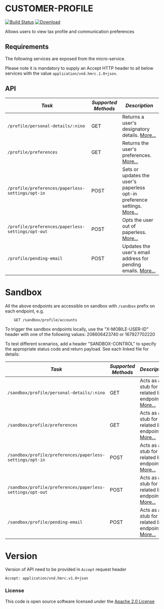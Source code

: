 # CUSTOMER-PROFILE

[![Build Status](https://travis-ci.org/hmrc/customer-profile.svg?branch=master)](https://travis-ci.org/hmrc/customer-profile) [ ![Download](https://api.bintray.com/packages/hmrc/releases/customer-profile/images/download.svg) ](https://bintray.com/hmrc/releases/customer-profile/_latestVersion)

Allows users to view tax profile and communication preferences
 

Requirements
------------

The following services are exposed from the micro-service.

Please note it is mandatory to supply an Accept HTTP header to all below services with the value ```application/vnd.hmrc.1.0+json```.


API
---

| *Task* | *Supported Methods* | *Description*                                                                                              |
|--------|-----|------------------------------------------------------------------------------------------------------------|
| ```/profile/personal-details/:nino``` | GET | Returns a user's designatory details. [More...](docs/personalDetails.md)                                   |
| ```/profile/preferences``` | GET | Returns the user's preferences. [More...](docs/preferences.md)                                             |
| ```/profile/preferences/paperless-settings/opt-in``` | POST | Sets or updates the user's paperless opt-in preference settings. [More...](docs/paperlessSettingsOptIn.md) |
| ```/profile/preferences/paperless-settings/opt-out``` | POST | Opts the user out of paperless. [More...](docs/paperlessSettingsOptOut.md)                                 |
| ```/profile/pending-email``` | POST | Updates the user's email address for pending emails. [More...](docs/pendingEmail.md)                       |

# Sandbox
All the above endpoints are accessible on sandbox with `/sandbox` prefix on each endpoint, e.g.
```
    GET /sandbox/profile/accounts
```

To trigger the sandbox endpoints locally, use the "X-MOBILE-USER-ID" header with one of the following values:
208606423740 or 167927702220

To test different scenarios, add a header "SANDBOX-CONTROL" to specify the appropriate status code and return payload. 
See each linked file for details:

| *Task*                                                        | *Supported Methods* | *Description*                                                                                    |
|---------------------------------------------------------------|----|--------------------------------------------------------------------------------------------------|
| ```/sandbox/profile/personal-details/:nino```                 | GET | Acts as a stub for the related live endpoint. [More...](docs/sandbox/personalDetails.md)         |
| ```/sandbox/profile/preferences```                            | GET | Acts as a stub for the related live endpoint. [More...](docs/sandbox/preferences.md)             |
| ```/sandbox/profile/preferences/paperless-settings/opt-in```  | POST | Acts as a stub for the related live endpoint. [More...](docs/sandbox/paperlessSettingsOptIn.md)  |
| ```/sandbox/profile/preferences/paperless-settings/opt-out``` | POST | Acts as a stub for the related live endpoint. [More...](docs/sandbox/paperlessSettingsOptOut.md) |
| ```/sandbox/profile/pending-email```                          | POST | Acts as a stub for the related live endpoint. [More...](docs/pendingEmail.md)                                                                |



# Version
Version of API need to be provided in `Accept` request header
```
Accept: application/vnd.hmrc.v1.0+json
```


### License

This code is open source software licensed under the [Apache 2.0 License]("http://www.apache.org/licenses/LICENSE-2.0.html")
